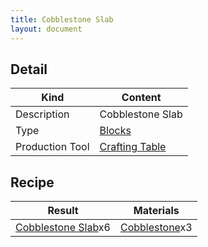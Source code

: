 ```yaml
---
title: Cobblestone Slab
layout: document
---
```

## Detail

|Kind|Content|
|---|---|
|Description|Cobblestone Slab|
|Type|[Blocks](Blocks)|
|Production Tool|[Crafting Table](Crafting_Table)|

## Recipe

|Result|Materials|
|---|---|
|[Cobblestone Slab](Cobblestone_Slab)x6|[Cobblestone](Cobblestone)x3|
